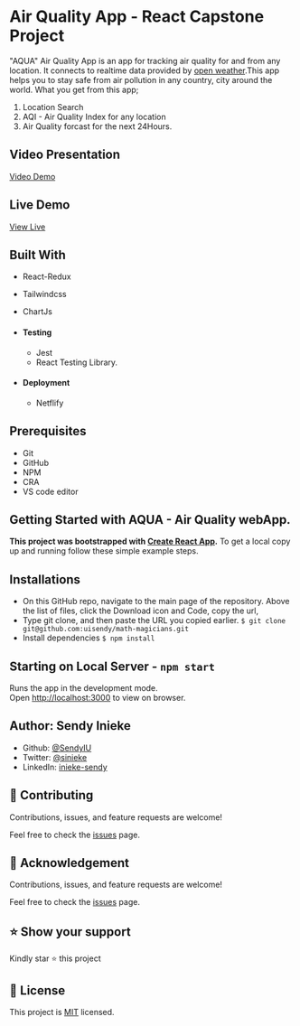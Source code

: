 # Air Quality App - React Capstone Project

"AQUA" Air Quality App is an app for tracking air quality for and from any location. It connects to realtime data provided by [open weather](https://openweathermap.org/api).This app helps you to stay safe from air pollution in any country, city around the world. What you get from this app;

1. Location Search
2. AQI - Air Quality Index for any location
3. Air Quality forcast for the next 24Hours.

## Video Presentation

[Video Demo](https://www.loom.com/share/dbed31d9c34b4e94989b09b98f6cd155)

## Live Demo

[View Live ]()

## Built With

- React-Redux
- Tailwindcss
- ChartJs

- #### Testing

  - Jest
  - React Testing Library.

- #### Deployment

  - Netflify

## Prerequisites

- Git
- GitHub
- NPM
- CRA
- VS code editor

## Getting Started with AQUA - Air Quality webApp.

**This project was bootstrapped with [Create React App](https://github.com/facebook/create-react-app).** To get a local copy up and running follow these simple example steps.

## Installations

- On this GitHub repo, navigate to the main page of the repository. Above the list of files, click the Download icon and Code, copy the url,
- Type git clone, and then paste the URL you copied earlier.
  `$ git clone git@github.com:uisendy/math-magicians.git`
- Install dependencies `$ npm install`

## Starting on Local Server - `npm start`

Runs the app in the development mode.\
 Open [http://localhost:3000](http://localhost:3000) to view on browser.

## Author: Sendy Inieke

- Github: [@SendyIU](https://github.com/uisendy)
- Twitter: [@sinieke](https://twitter.com/sinieke)
- LinkedIn: [inieke-sendy](https://www.linkedin.com/in/inieke-sendy-129b57ab/)

## 🤝 Contributing

Contributions, issues, and feature requests are welcome!

Feel free to check the [issues](https://github.com/uisendy/Meal-webApp/issues) page.

## 🥇 Acknowledgement

Contributions, issues, and feature requests are welcome!

Feel free to check the [issues](https://github.com/uisendy/Meal-webApp/issues) page.

## ⭐️ Show your support

Kindly star ⭐️ this project

## 📝 License

This project is [MIT](https://github.com/git/git-scm.com/blob/main/MIT-LICENSE.txt) licensed.
